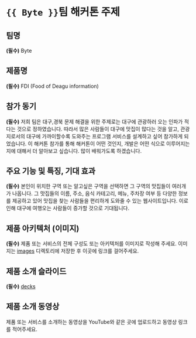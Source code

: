 # `{{ Byte }}`팀 해커톤 주제

## 팀명

**(필수)** Byte

## 제품명

**(필수)** FDI (Food of Deagu information)

## 참가 동기

**(필수)** 저희 팀은 대구,경북 문제 해결을 위한 주제로는 대구에 관광하러 오는 인파가 적다는 것으로 정하였습니다. 따라서 많은 사람들이 대구에 맛집이 많다는 것을 알고, 관광지로서의 대구에 가까이할수록 도와주는 프로그램 서비스를 설계하고 싶어 참가하게 되었습니다. 이 해커톤 참가를 통해 해커톤이 어떤 것인지, 개발은 어떤 식으로 이루어지는지에 대해서 더 알아보고 싶습니다. 많이 배워가도록 하겠습니다.

## 주요 기능 및 특징, 기대 효과

**(필수)** 본인이 위치한 구역 또는 알고싶은 구역을 선택하면 그 구역의 맛집들이 여러개가 나옵니다. 그 맛집들의 이름, 주소, 음식 카테고리, 메뉴, 주차장 여부 등 다양한 정보를 제공하고 있어 맛집을 찾는 사람들을 편리하게 도와줄 수 있는 웹사이트입니다. 이로 인해 대구에 여행오는 사람들이 증가할 것으로 기대됩니다.

## 제품 아키텍처 (이미지)

**(필수)** 제품 또는 서비스의 전체 구성도 또는 아키텍처를 이미지로 작성해 주세요. 이미지는 [images](./images) 디렉토리에 저장한 후 이곳에 링크를 걸어주세요.

## 제품 소개 슬라이드

**(필수)** [decks](https://github.com/hackersground-kr/Byte/blob/main/decks/%ED%94%84%EB%A0%88%EC%A0%A0%ED%85%8C%EC%9D%B4%EC%85%98%2012%20-%20%EB%B3%B5%EC%82%AC%EB%B3%B8.pptx)
## 제품 소개 동영상

제품 또는 서비스를 소개하는 동영상을 YouTube와 같은 곳에 업로드하고 동영상 링크를 적어주세요.
